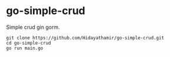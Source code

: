 # go-simple-crud

Simple crud gin gorm.

```
git clone https://github.com/Hidayathamir/go-simple-crud.git
cd go-simple-crud
go run main.go
```
